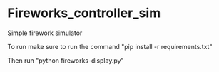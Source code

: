 # Fireworks_controller_sim
Simple firework simulator

To run make sure to run the command "pip install -r requirements.txt"

Then run "python fireworks-display.py"
